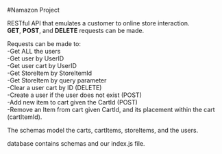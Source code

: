 #Namazon Project

RESTful API that emulates a customer to online store interaction.<br />
**GET**, **POST**, and **DELETE** requests can be made.<br />

Requests can be made to:<br />
-Get ALL the users<br />
-Get user by UserID<br />
-Get user cart by UserID<br />
-Get StoreItem by StoreItemId<br />
-Get StoreItem by query parameter<br />
-Clear a user cart by ID (DELETE)<br />
-Create a user if the user does not exist (POST)<br />
-Add new item to cart given the CartId (POST)<br />
-Remove an Item from cart given CartId, and its placement within the cart (cartItemId).<br />

The schemas model the carts, cartItems, storeItems, and the users.<br />

database contains schemas and our index.js file.
